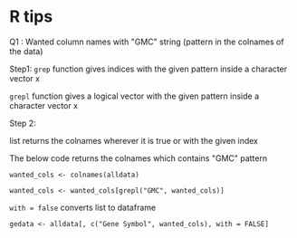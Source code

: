 # R tips

Q1 : Wanted column names with "GMC" string (pattern in the colnames of the data)

Step1:
`grep` function gives indices with the given pattern inside a character vector x

`grepl` function gives a logical vector with the given pattern inside a character vector x

Step 2:

list returns the colnames wherever it is true or with the given index

The below code returns the colnames which contains "GMC" pattern
```
wanted_cols <- colnames(alldata) 

wanted_cols <- wanted_cols[grepl("GMC", wanted_cols)]
```

`with = false` converts list to dataframe

```
gedata <- alldata[, c("Gene Symbol", wanted_cols), with = FALSE]
```
